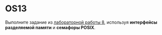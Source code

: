 # OS13

Выполните задание из [лабораторной работы 8](../lab08/README.md), используя **интерфейсы разделяемой памяти** и **семафоры POSIX**.
